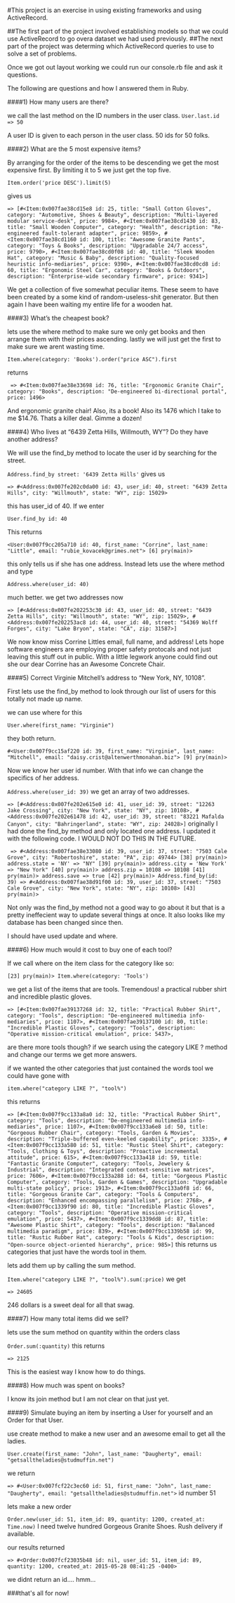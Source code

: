 #This project is an exercise in using existing frameworks and using ActiveRecord.

##The first part of the project involved establishing models so that we could use ActiveRecord to go overa dataset we had used previously.
##The next part of the project was determing which ActiveRecord queries to use to solve a set of problems.

Once we got out layout working we could run our console.rb file and ask it questions.

The following are questions and how I answered them in Ruby.

####1) How many users are there?

we call the last method on the ID numbers in the user class.
`
 User.last.id
=> 50
`

A user ID is given to each person in the user class. 50 ids for 50 folks.


####2) What are the 5 most expensive items?

By arranging for the order of the items to be descending we get the most expensive first. By limiting it to 5 we just get the top five.


`Item.order('price DESC').limit(5)`

gives us

`=> [#<Item:0x007fae38cd15e8
  id: 25,
  title: "Small Cotton Gloves",
  category: "Automotive, Shoes & Beauty",
  description: "Multi-layered modular service-desk",
  price: 9984>,
 #<Item:0x007fae38cd1430
  id: 83,
  title: "Small Wooden Computer",
  category: "Health",
  description: "Re-engineered fault-tolerant adapter",
  price: 9859>,
 #<Item:0x007fae38cd1160 id: 100, title: "Awesome Granite Pants", category: "Toys & Books", description: "Upgradable 24/7 access", price: 9790>,
 #<Item:0x007fae38cd0f08
  id: 40,
  title: "Sleek Wooden Hat",
  category: "Music & Baby",
  description: "Quality-focused heuristic info-mediaries",
  price: 9390>,
 #<Item:0x007fae38cd0cd8
  id: 60,
  title: "Ergonomic Steel Car",
  category: "Books & Outdoors",
  description: "Enterprise-wide secondary firmware",
  price: 9341>]`

We get a collection of five somewhat peculiar items. These seem to have been
created by a some kind of random-useless-shit generator. But then again
I have been waiting my entire life for a wooden hat.

####3) What’s the cheapest book?

lets use the where method to make sure we only get books and then arrange
them with their prices ascending. lastly we will just get the first to make
sure we arent wasting time.

`Item.where(category: 'Books').order("price ASC").first`

returns

`
=> #<Item:0x007fae38e33698 id: 76, title: "Ergonomic Granite Chair", category: "Books", description: "De-engineered bi-directional portal", price: 1496>`

And ergonomic granite chair! Also, its a book! Also its 1476 which I take to
me $14.76. Thats a killer deal. Gimme a dozen!

####4) Who lives at “6439 Zetta Hills, Willmouth, WY”? Do they have another address?

We will use the find_by method to locate the user id by searching for the street.

`Address.find_by street: '6439 Zetta Hills'` gives us

`=> #<Address:0x007fe202c0da00 id: 43, user_id: 40, street: "6439 Zetta Hills", city: "Willmouth", state: "WY", zip: 15029>`

this has user_id of 40. If we enter

`User.find_by id: 40`

This returns

`<User:0x007f9cc205a710 id: 40, first_name: "Corrine", last_name: "Little", email: "rubie_kovacek@grimes.net">
[6] pry(main)> `

this only tells us if she has one address. Instead lets use the where method and type

`Address.where(user_id: 40)`

much better. we get two addresses now

`=> [#<Address:0x007fe202253c30 id: 43, user_id: 40, street: "6439 Zetta Hills", city: "Willmouth", state: "WY", zip: 15029>,
 #<Address:0x007fe202253ac8 id: 44, user_id: 40, street: "54369 Wolff Forges", city: "Lake Bryon", state: "CA", zip: 31587>]`


We now know miss Corrine Littles email, full name, and address!
Lets hope software engineers are employing proper safety protocals
and not just leaving this stuff out in public. With a little legwork
anyone could find out she our dear Corrine has an Awesome Concrete Chair.


####5) Correct Virginie Mitchell’s address to “New York, NY, 10108”.

First lets use the find_by method to look through our list of users for this totally not made up name.

we can use where for this

`
User.where(first_name: "Virginie")
`

they both return.

`#<User:0x007f9cc15af220 id: 39, first_name: "Virginie", last_name: "Mitchell", email: "daisy.crist@altenwerthmonahan.biz">
[9] pry(main)>
`

Now we know her user id number. With that info we can change the specifics of her address.

`
Address.where(user_id: 39)
`
we get an array of two addresses.

`
=> [#<Address:0x007fe202e615e0 id: 41, user_id: 39, street: "12263 Jake Crossing", city: "New York", state: "NY", zip: 10108>,
 #<Address:0x007fe202e61478 id: 42, user_id: 39, street: "83221 Mafalda Canyon", city: "Bahringerland", state: "WY", zip: 24028>]
`
originally I had done the find_by method and only located one address.
I updated it with the following code. I WOULD NOT DO THIS IN THE FUTURE.

`
=> #<Address:0x007fae38e33080 id: 39, user_id: 37, street: "7503 Cale Grove", city: "Robertoshire", state: "PA", zip: 49744>
[38] pry(main)> address.state = 'NY'
=> "NY"
[39] pry(main)> address.city = 'New York'
=> "New York"
[40] pry(main)> address.zip = 10108
=> 10108
[41] pry(main)> address.save
=> true
[42] pry(main)> Address.find_by(id: 39)
=> #<Address:0x007fae38d91f00 id: 39, user_id: 37, street: "7503 Cale Grove", city: "New York", state: "NY", zip: 10108>
[43] pry(main)>`

Not only was the find_by method not a good way to go about it but that is a
pretty ineffecient way to update several things at once. It also looks like my
database has been changed since then.

I should have used update and where.

####6) How much would it cost to buy one of each tool?

If we call where on the item class for the category like so:

`[23] pry(main)> Item.where(category: 'Tools')`

we get a list of the items that are tools. Tremendous! a practical rubber shirt and incredible plastic gloves.

`=> [#<Item:0x007fae39137268
  id: 32,
  title: "Practical Rubber Shirt",
  category: "Tools",
  description: "De-engineered multimedia info-mediaries",
  price: 1107>,
 #<Item:0x007fae39137100
  id: 80,
  title: "Incredible Plastic Gloves",
  category: "Tools",
  description: "Operative mission-critical emulation",
  price: 5437>,`

  are there more tools though? if we search using the category LIKE ?
  method and change our terms we get more answers.


if we wanted the other categories that just contained
  the words tool we could have gone with


  `item.where("category LIKE ?", "tool%")`

  this returns

  `
  => [#<Item:0x007f9cc133a8a0
  id: 32,
  title: "Practical Rubber Shirt",
  category: "Tools",
  description: "De-engineered multimedia info-mediaries",
  price: 1107>,
 #<Item:0x007f9cc133a6e8
  id: 50,
  title: "Gorgeous Rubber Chair",
  category: "Tools, Garden & Movies",
  description: "Triple-buffered even-keeled capability",
  price: 3335>,
 #<Item:0x007f9cc133a580
  id: 51,
  title: "Rustic Steel Shirt",
  category: "Tools, Clothing & Toys",
  description: "Proactive incremental attitude",
  price: 615>,
 #<Item:0x007f9cc133a418
  id: 59,
  title: "Fantastic Granite Computer",
  category: "Tools, Jewelery & Industrial",
  description: "Integrated context-sensitive matrices",
  price: 7606>,
 #<Item:0x007f9cc133a288
  id: 64,
  title: "Gorgeous Plastic Computer",
  category: "Tools, Garden & Games",
  description: "Upgradable multi-state policy",
  price: 1913>,
 #<Item:0x007f9cc133a0f8
  id: 66,
  title: "Gorgeous Granite Car",
  category: "Tools & Computers",
  description: "Enhanced encompassing parallelism",
  price: 2768>,
 #<Item:0x007f9cc1339f90
  id: 80,
  title: "Incredible Plastic Gloves",
  category: "Tools",
  description: "Operative mission-critical emulation",
  price: 5437>,
 #<Item:0x007f9cc1339dd8 id: 87, title: "Awesome Plastic Shirt", category: "Tools", description: "Balanced multimedia paradigm", price: 839>,
 #<Item:0x007f9cc1339b58
  id: 99,
  title: "Rustic Rubber Hat",
  category: "Tools & Kids",
  description: "Open-source object-oriented hierarchy",
  price: 985>]
  `
  this returns us categories that just have the words tool in them.

  lets add them up by calling the sum method.

`
Item.where("category LIKE ?", "tool%").sum(:price)
`
we get

`
=> 24605
`

246 dollars is a sweet deal for all that swag.

####7) How many total items did we sell?

lets use the sum method on quantity within the orders class

`
Order.sum(:quantity)
`
this returns

`
=> 2125
`

This is the easiest way I know how to do things.

####8) How much was spent on books?

I know its join method but I am not clear on that just yet.

####9) Simulate buying an item by inserting a User for yourself and an Order for that User.

use create method to make a new user and an awesome email to get all the ladies.

`
User.create(first_name: "John", last_name: "Daugherty",
email: "getsalltheladies@studmuffin.net")
`

we return

`
=> #<User:0x007fcf22c3ec60 id: 51, first_name: "John", last_name: "Daugherty", email: "getsalltheladies@studmuffin.net">
`
id number 51

lets make a new order

`
Order.new(user_id: 51, item_id: 89, quantity: 1200,
created_at: Time.now)
`
I need twelve hundred Gorgeous Granite Shoes. Rush delivery if available.

our results returned

`
=> #<Order:0x007fcf23035b48 id: nil, user_id: 51, item_id: 89, quantity: 1200, created_at: 2015-05-28 08:41:25 -0400>
`

we didnt return an id.... hmm...

###that's all for now!


